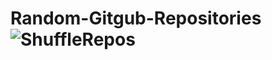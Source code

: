 # Random-Gitgub-Repositories![ShuffleRepos](https://user-images.githubusercontent.com/98233607/185709602-e44fa26f-7074-4d2d-879a-514a16dc4d98.PNG)
